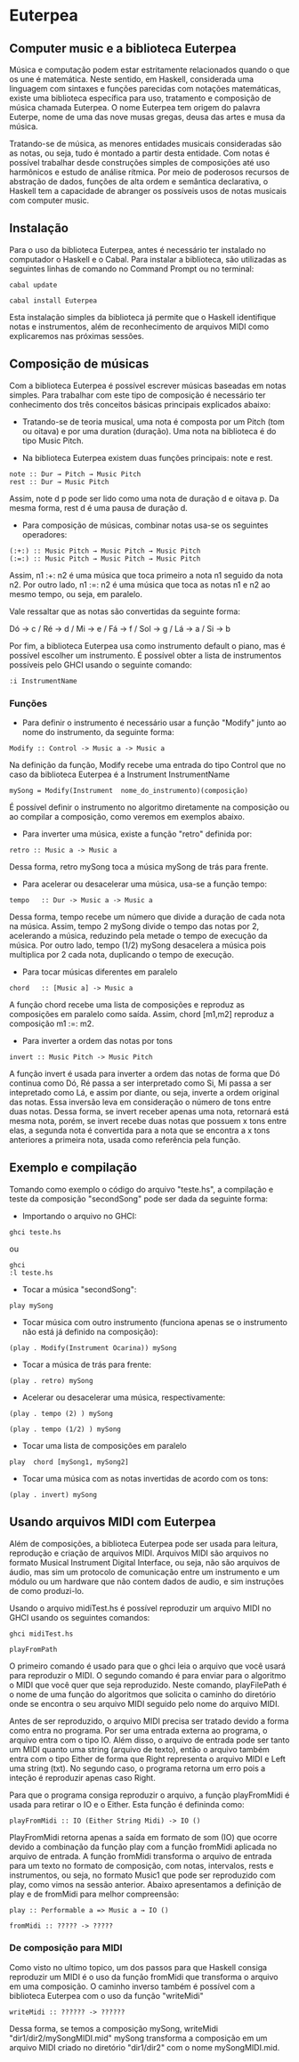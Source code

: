 # Euterpea

## Computer music e a biblioteca Euterpea

  Música e computação podem estar estritamente relacionados quando o que os une é matemática. Neste sentido, em Haskell, considerada uma linguagem com sintaxes e funções parecidas com notações matemáticas, existe uma biblioteca específica para uso, tratamento e composição de música chamada Euterpea. O nome Euterpea tem origem do palavra Euterpe, nome de uma das nove musas gregas, deusa das artes e musa da música. 

  Tratando-se de música, as menores entidades musicais consideradas  são as notas, ou seja, tudo é montado a partir desta entidade. Com notas é possível trabalhar desde construções simples de composições até uso harmônicos e estudo de análise rítmica. Por meio de poderosos recursos de abstração de dados, funções de alta ordem e semântica declarativa, o Haskell tem a capacidade de abranger os possíveis usos de notas musicais com computer music.

## Instalação

  Para o uso da biblioteca Euterpea, antes é necessário ter instalado no computador o Haskell e o Cabal. Para instalar a biblioteca, são utilizadas as seguintes linhas de comando no Command Prompt ou no terminal:

```
cabal update

cabal install Euterpea
```

  Esta instalação simples da biblioteca já permite que o Haskell identifique notas e instrumentos, além de reconhecimento de arquivos MIDI como explicaremos nas próximas sessões.


## Composição de músicas

  Com a biblioteca Euterpea é possível escrever músicas baseadas em notas simples. Para trabalhar com este tipo de composição é necessário ter conhecimento dos três conceitos básicas principais explicados abaixo:

* Tratando-se de teoria musical, uma nota é composta por um Pitch (tom ou oitava) e por uma duration (duração). Uma nota na biblioteca é do tipo Music Pitch.

* Na biblioteca Euterpea existem duas funções principais: note e rest.

```
note :: Dur → Pitch → Music Pitch
rest :: Dur → Music Pitch
```

  Assim, note d p pode ser lido como uma nota de duração d e oitava p. Da mesma forma, rest d é uma pausa de duração d.

* Para composição de músicas, combinar notas usa-se os seguintes operadores:
 ``` 
 (:+:) :: Music Pitch → Music Pitch → Music Pitch
 (:=:) :: Music Pitch → Music Pitch → Music Pitch
 ```
 Assim, n1 :+: n2 é uma música que toca primeiro a nota n1 seguido da nota n2. Por outro lado, n1 :=: n2 é uma música que toca as notas n1 e n2 ao mesmo tempo, ou seja, em paralelo.
 
Vale ressaltar que as notas são convertidas da seguinte forma:

Dó → c  /  Ré → d  /  Mi → e  /  Fá → f  /  Sol → g  /  Lá → a  /  Si → b

  Por fim, a biblioteca Euterpea usa como instrumento default o piano, mas é possível escolher um instrumento. É possível obter a lista de instrumentos possíveis pelo GHCI usando o seguinte comando:

```
:i InstrumentName
 ```
 ### Funções
 
   * Para definir o instrumento é necessário usar a função "Modify" junto ao nome do instrumento, da seguinte forma:
 ```
 Modify :: Control -> Music a -> Music a
 ```
 Na definição da função, Modify recebe uma entrada do tipo Control que no caso da biblioteca Euterpea é a Instrument InstrumentName
  ```
 mySong = Modify(Instrument  nome_do_instrumento)(composição)
  ```
  É possível definir o instrumento no algoritmo diretamente na composição ou ao compilar a composição, como veremos em exemplos abaixo.
  
  * Para inverter uma música, existe a função "retro" definida por:
  
  ```
  retro :: Music a -> Music a
  ```
  Dessa forma, retro mySong toca a música mySong de trás para frente.
  
  * Para acelerar ou desacelerar uma música, usa-se a função tempo:
  
  ```
  tempo   :: Dur -> Music a -> Music a
  ```
  
 Dessa forma, tempo recebe um número que divide a duração de cada nota na música. Assim, tempo 2 mySong divide o tempo das notas por 2, acelerando a música, reduzindo pela metade o tempo de execução da música. Por outro lado, tempo (1/2) mySong desacelera a música pois multiplica por 2 cada nota, duplicando o tempo de execução. 
 
 * Para tocar músicas diferentes em paralelo
 
 ```
 chord   :: [Music a] -> Music a
 ```
  
A função chord recebe uma lista de composições e reproduz as composições em paralelo como saída. Assim, chord [m1,m2] reproduz a composição m1 :=: m2.

* Para inverter a ordem das notas por tons

```
invert :: Music Pitch -> Music Pitch
```
A função invert é usada para inverter a ordem das notas de forma que Dó continua como Dó, Ré passa a ser interpretado como Si, Mi passa a ser intepretado como Lá, e assim por diante, ou seja, inverte a ordem original das notas. Essa inversão leva em consideração o número de tons entre duas notas. Dessa forma, se invert receber apenas uma nota, retornará está mesma nota, porém, se invert recebe duas notas que possuem x tons entre elas, a segunda nota é convertida para a nota que se encontra a x tons anteriores a primeira nota, usada como referência pela função.

 ## Exemplo e compilação
  Tomando como exemplo o código do arquivo "teste.hs", a compilação e teste da composição "secondSong" pode ser dada da seguinte forma:
  
  * Importando o arquivo no GHCI:
  ```
  ghci teste.hs
  ```
  ou 
  ```
  ghci 
  :l teste.hs
  ```
  
  * Tocar a música "secondSong":
  ```
  play mySong
  ```
  
  * Tocar música com outro instrumento (funciona apenas se o instrumento não está já definido na composição):
  
  ```
  (play . Modify(Instrument Ocarina)) mySong
  ```
  * Tocar a música de trás para frente:
  ```
  (play . retro) mySong
  ```
  
  * Acelerar ou desacelerar uma música, respectivamente:
  ```
  (play . tempo (2) ) mySong
  ```
  ```
  (play . tempo (1/2) ) mySong
  ```
  
  * Tocar uma lista de composições em paralelo
  ```
  play  chord [mySong1, mySong2] 
  ```
  
  * Tocar uma música com as notas invertidas de acordo com os tons:
  
  ```
  (play . invert) mySong
  ```
  
  ## Usando arquivos MIDI com Euterpea
  
  Além de composições, a biblioteca Euterpea pode ser usada para leitura, reprodução e criação de arquivos MIDI. Arquivos MIDI são arquivos no formato Musical Instrument Digital Interface, ou seja, não são arquivos de áudio, mas sim um protocolo de comunicação entre um instrumento e um módulo ou um hardware que não contem dados de audio, e sim instruções de como produzi-lo. 
  
 Usando o arquivo midiTest.hs é possível reproduzir um arquivo MIDI no GHCI usando os seguintes comandos:
 
 ```
 ghci midiTest.hs
 ```
 ```
playFromPath
 ```
 O primeiro comando é usado para que o ghci leia o arquivo que você usará para reproduzir o MIDI. O segundo comando é para enviar para o algoritmo o MIDI que você quer que seja reproduzido. Neste comando, playFilePath é o nome de uma função do algoritmos que solicita o caminho do diretório onde se encontra o seu arquivo MIDI seguido pelo nome do arquivo MIDI.
 
  Antes de ser reproduzido, o arquivo MIDI precisa ser tratado devido a forma como entra no programa. Por ser uma entrada externa ao programa, o arquivo entra com o tipo IO. Além disso, o arquivo de entrada pode ser tanto um MIDI quanto uma string (arquivo de texto), então o arquivo também entra com o tipo Either de forma que Right representa o arquivo MIDI e Left uma string (txt). No segundo caso, o programa retorna um erro pois a inteção é reproduzir apenas caso Right. 
  
  Para que o programa consiga reproduzir o arquivo, a função playFromMidi é usada para retirar o IO e o Either. Esta função é defininda como:
  ```
  playFromMidi :: IO (Either String Midi) -> IO ()
  ```
  PlayFromMidi retorna apenas a saída em formato de som (IO) que ocorre devido a combinação da função play com a função fromMidi aplicada no arquivo de entrada. A função fromMidi transforma o arquivo de entrada para um texto no formato de composição, com notas, intervalos, rests e instrumentos, ou seja, no formato Music1 que pode ser reproduzido com play, como vimos na sessão anterior. Abaixo apresentamos a definição de play e de fromMidi para melhor compreensão:
  
  ```
  play :: Performable a => Music a → IO ()
  ```
   ```
 fromMidi :: ????? -> ?????
  ```

### De composição para MIDI

  Como visto no ultimo topico, um dos passos para que Haskell consiga reproduzir um MIDI é o uso da função fromMidi que transforma o arquivo em uma composição. O caminho inverso também é possível com a biblioteca Euterpea com o uso da função "writeMidi"
  
  ```
  writeMidi :: ?????? -> ??????
  ```
 
 Dessa forma, se temos a composição mySong, writeMidi "dir1/dir2/mySongMIDI.mid" mySong transforma a composição em um arquivo MIDI criado no diretório "dir1/dir2" com o nome mySongMIDI.mid.
